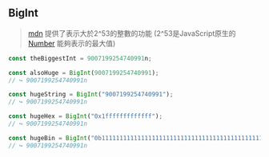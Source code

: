 ## BigInt
>[mdn](https://developer.mozilla.org/zh-TW/docs/Web/JavaScript/Reference/Global_Objects/BigInt)
提供了表示大於2^53的整數的功能 (2^53是JavaScript原生的 [Number](Number.md) 能夠表示的最大值)

```js
const theBiggestInt = 9007199254740991n;

const alsoHuge = BigInt(9007199254740991);
// ↪ 9007199254740991n

const hugeString = BigInt("9007199254740991");
// ↪ 9007199254740991n

const hugeHex = BigInt("0x1fffffffffffff");
// ↪ 9007199254740991n

const hugeBin = BigInt("0b11111111111111111111111111111111111111111111111111111");
// ↪ 9007199254740991n

```